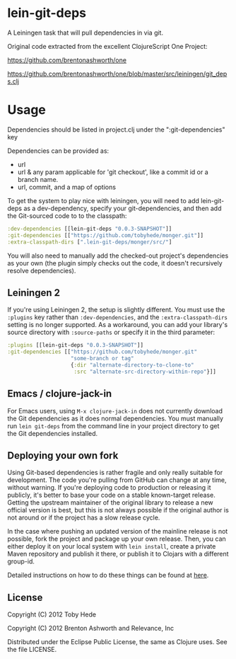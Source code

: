 lein-git-deps
============

A Leiningen task that will pull dependencies in via git.

Original code extracted from the excellent ClojureScript One Project:

https://github.com/brentonashworth/one

https://github.com/brentonashworth/one/blob/master/src/leiningen/git_deps.clj

Usage
====

Dependencies should be listed in project.clj under the ":git-dependencies" key

Dependencies can be provided as:

 * url
 * url & any param applicable for 'git checkout', like a commit id or a branch name.
 * url, commit, and a map of options


To get the system to play nice with leiningen, you will need to add
lein-git-deps as a dev-dependency, specify your git-dependencies, and
then add the Git-sourced code to to the classpath:

```clojure
:dev-dependencies [[lein-git-deps "0.0.3-SNAPSHOT"]]
:git-dependencies [["https://github.com/tobyhede/monger.git"]]
:extra-classpath-dirs [".lein-git-deps/monger/src/"]
```

You will also need to manually add the checked-out project's
dependencies as your own (the plugin simply checks out the code, it
doesn't recursively resolve dependencies).

Leiningen 2
-----------

If you're using Leiningen 2, the setup is slightly different. You must
use the `:plugins` key rather than `:dev-dependencies`, and the
`:extra-classpath-dirs` setting is no longer supported. As a
workaround, you can add your library's source directory with
`:source-paths` or specify it in the third parameter:

```clojure
:plugins [[lein-git-deps "0.0.3-SNAPSHOT"]]
:git-dependencies [["https://github.com/tobyhede/monger.git"
                    "some-branch or tag"
                    {:dir "alternate-directory-to-clone-to"
                     :src "alternate-src-directory-within-repo"}]]
```

Emacs / clojure-jack-in
-----------------------

For Emacs users, using `M-x clojure-jack-in` does not currently
download the Git dependencies as it does normal dependencies. You must
manually run `lein git-deps` from the command line in your project
directory to get the Git dependencies installed.

Deploying your own fork
-----------------------

Using Git-based dependencies is rather fragile and only really
suitable for development. The code you're pulling from GitHub can
change at any time, without warning. If you're deploying code to
production or releasing it publicly, it's better to base your code on
a stable known-target release. Getting the upstream maintainer of the
original library to release a new official version is best, but this
is not always possible if the original author is not around or if the
project has a slow release cycle.

In the case where pushing an updated version of the mainline release
is not possible, fork the project and package up your own
release. Then, you can either deploy it on your local system with
`lein install`, create a private Maven repository and publish it
there, or publish it to Clojars with a different group-id.

Detailed instructions on how to do these things can be found at
[here](https://github.com/technomancy/leiningen/blob/stable/doc/DEPLOY.md).

## License

Copyright (C) 2012 Toby Hede

Copyright (C) 2012 Brenton Ashworth and Relevance, Inc

Distributed under the Eclipse Public License, the same as Clojure uses. See the file LICENSE.

